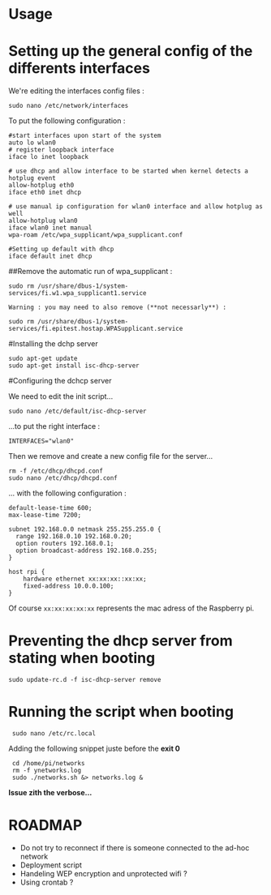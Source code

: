 # Usage


# Setting up the general config of the differents interfaces

We're editing the interfaces config files :

    sudo nano /etc/network/interfaces

To put the following configuration :

    #start interfaces upon start of the system
    auto lo wlan0
    # register loopback interface
    iface lo inet loopback

    # use dhcp and allow interface to be started when kernel detects a hotplug event
    allow-hotplug eth0
    iface eth0 inet dhcp
 
    # use manual ip configuration for wlan0 interface and allow hotplug as well
    allow-hotplug wlan0
    iface wlan0 inet manual
    wpa-roam /etc/wpa_supplicant/wpa_supplicant.conf
    
    #Setting up default with dhcp
    iface default inet dhcp
    

##Remove the automatic run of wpa_supplicant :

    sudo rm /usr/share/dbus-1/system-services/fi.w1.wpa_supplicant1.service
    
    Warning : you may need to also remove (**not necessarly**) :
    
    sudo rm /usr/share/dbus-1/system-services/fi.epitest.hostap.WPASupplicant.service

#Installing the dchp server

    sudo apt-get update
    sudo apt-get install isc-dhcp-server

#Configuring the dchcp server

We need to edit the init script...

    sudo nano /etc/default/isc-dhcp-server
    
...to put the right interface :

    INTERFACES="wlan0"
   
Then we remove and create a new config file for the server...

    rm -f /etc/dhcp/dhcpd.conf
    sudo nano /etc/dhcp/dhcpd.conf

... with the following configuration :

    default-lease-time 600;
    max-lease-time 7200;
    
    subnet 192.168.0.0 netmask 255.255.255.0 {
      range 192.168.0.10 192.168.0.20;
      option routers 192.168.0.1;
      option broadcast-address 192.168.0.255;
    }
    
    host rpi {
        hardware ethernet xx:xx:xx::xx:xx;
        fixed-address 10.0.0.100;
    }

Of course `xx:xx:xx:xx:xx` represents the mac adress of the Raspberry pi.

# Preventing the dhcp server from stating when booting

    sudo update-rc.d -f isc-dhcp-server remove

# Running the script when booting

     sudo nano /etc/rc.local
 
 Adding the following snippet juste before the **exit 0**
     
     cd /home/pi/networks
     rm -f ynetworks.log
     sudo ./networks.sh &> networks.log &
     
**Issue zith the verbose...**
     
     
# ROADMAP

* Do not try to reconnect if there is someone connected to the ad-hoc network
* Deployment script
* Handeling WEP encryption and unprotected wifi ?
* Using crontab ?
